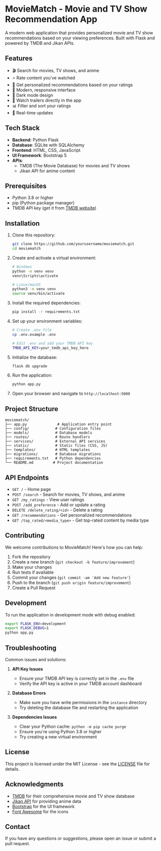 # MovieMatch - Movie and TV Show Recommendation App

A modern web application that provides personalized movie and TV show recommendations based on your viewing preferences. Built with Flask and powered by TMDB and Jikan APIs.



## Features

- 🎬 Search for movies, TV shows, and anime
- ⭐ Rate content you've watched
- 🎯 Get personalized recommendations based on your ratings
- 📱 Modern, responsive interface
- 🎨 Dark mode design
- 🎥 Watch trailers directly in the app
- 📊 Filter and sort your ratings
- 🔄 Real-time updates

## Tech Stack

- **Backend**: Python Flask
- **Database**: SQLite with SQLAlchemy
- **Frontend**: HTML, CSS, JavaScript
- **UI Framework**: Bootstrap 5
- **APIs**: 
  - TMDB (The Movie Database) for movies and TV shows
  - Jikan API for anime content

## Prerequisites

- Python 3.8 or higher
- pip (Python package manager)
- TMDB API key (get it from [TMDB website](https://www.themoviedb.org/))

## Installation

1. Clone this repository:
   ```bash
   git clone https://github.com/yourusername/moviematch.git
   cd moviematch
   ```

2. Create and activate a virtual environment:
   ```bash
   # Windows
   python -m venv venv
   venv\Scripts\activate

   # Linux/macOS
   python3 -m venv venv
   source venv/bin/activate
   ```

3. Install the required dependencies:
   ```bash
   pip install -r requirements.txt
   ```

4. Set up your environment variables:
   ```bash
   # Create .env file
   cp .env.example .env
   
   # Edit .env and add your TMDB API key
   TMDB_API_KEY=your_tmdb_api_key_here
   ```

5. Initialize the database:
   ```bash
   flask db upgrade
   ```

6. Run the application:
   ```bash
   python app.py
   ```

7. Open your browser and navigate to `http://localhost:5000`

## Project Structure

```
moviematch/
├── app.py              # Application entry point
├── config/            # Configuration files
├── models/            # Database models
├── routes/            # Route handlers
├── services/          # External API services
├── static/            # Static files (CSS, JS)
├── templates/         # HTML templates
├── migrations/        # Database migrations
├── requirements.txt   # Python dependencies
└── README.md         # Project documentation
```

## API Endpoints

- `GET /` - Home page
- `POST /search` - Search for movies, TV shows, and anime
- `GET /my_ratings` - View user ratings
- `POST /add_preference` - Add or update a rating
- `DELETE /delete_rating/<id>` - Delete a rating
- `GET /recommendations` - Get personalized recommendations
- `GET /top_rated/<media_type>` - Get top-rated content by media type

## Contributing

We welcome contributions to MovieMatch! Here's how you can help:

1. Fork the repository
2. Create a new branch (`git checkout -b feature/improvement`)
3. Make your changes
4. Run tests if available
5. Commit your changes (`git commit -am 'Add new feature'`)
6. Push to the branch (`git push origin feature/improvement`)
7. Create a Pull Request

## Development

To run the application in development mode with debug enabled:

```bash
export FLASK_ENV=development
export FLASK_DEBUG=1
python app.py
```

## Troubleshooting

Common issues and solutions:

1. **API Key Issues**
   - Ensure your TMDB API key is correctly set in the `.env` file
   - Verify the API key is active in your TMDB account dashboard

2. **Database Errors**
   - Make sure you have write permissions in the `instance` directory
   - Try deleting the database file and restarting the application

3. **Dependencies Issues**
   - Clear your Python cache: `python -m pip cache purge`
   - Ensure you're using Python 3.8 or higher
   - Try creating a new virtual environment

## License

This project is licensed under the MIT License - see the [LICENSE](LICENSE) file for details.

## Acknowledgments

- [TMDB](https://www.themoviedb.org/) for their comprehensive movie and TV show database
- [Jikan API](https://jikan.moe/) for providing anime data
- [Bootstrap](https://getbootstrap.com/) for the UI framework
- [Font Awesome](https://fontawesome.com/) for the icons

## Contact

If you have any questions or suggestions, please open an issue or submit a pull request. 
